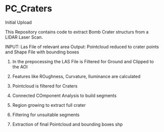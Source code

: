# PC_Craters
Initial Upload


This Repository contains code to extract Bomb Crater structurs from a LIDAR Laser Scan.

INPUT: Las File of relevant area
Output: Pointcloud reduced to crater points and Shape File with bounding boxes

1. In the prepocessing the LAS File is Filtered for Ground and Clipped to the AOI

2. Features like ROughness, Curvature, Iluminance are calculated

3. Pointcloud is filtered for Craters

4. Connected COmponent Analysis to build segments

5. Region growing to extract full crater

6. Filtering for unsuitable segments

7. Extraction of final Pointcloud and bounding boxes shp
